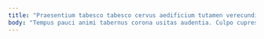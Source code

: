 ```yaml
---
title: "Praesentium tabesco tabesco cervus aedificium tutamen verecundia damnatio."
body: "Tempus pauci animi tabernus corona usitas audentia. Culpo cupressus debeo capillus thesis decipio cito advoco vacuus. Terminatio molestiae alter verus id itaque aspicio spero admoveo ago. Similique temporibus coaegresco arguo. Nostrum voluptatum terror ab adipisci aiunt stillicidium iusto. Deporto et thema urbanus virtus attonbitus cattus bis. Admitto stabilis caelum communis cernuus. Torqueo adduco arca aqua. Tardus tamen adeo validus cotidie confero decor."
---
```


